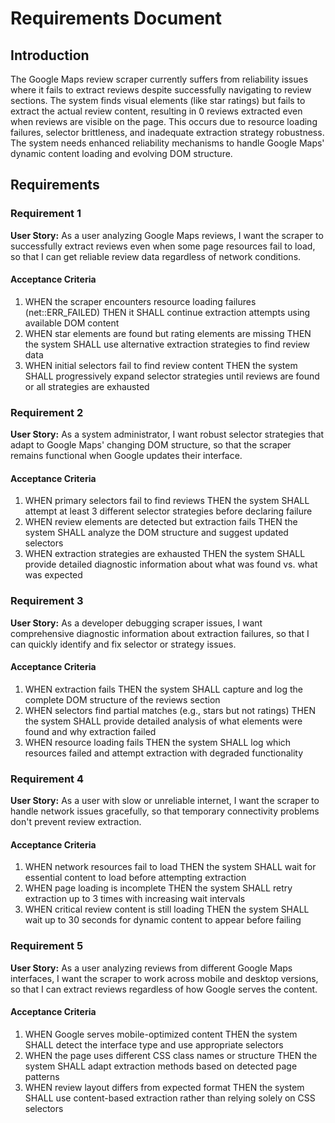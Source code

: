 # Requirements Document

## Introduction

The Google Maps review scraper currently suffers from reliability issues where it fails to extract reviews despite successfully navigating to review sections. The system finds visual elements (like star ratings) but fails to extract the actual review content, resulting in 0 reviews extracted even when reviews are visible on the page. This occurs due to resource loading failures, selector brittleness, and inadequate extraction strategy robustness. The system needs enhanced reliability mechanisms to handle Google Maps' dynamic content loading and evolving DOM structure.

## Requirements

### Requirement 1

**User Story:** As a user analyzing Google Maps reviews, I want the scraper to successfully extract reviews even when some page resources fail to load, so that I can get reliable review data regardless of network conditions.

#### Acceptance Criteria

1. WHEN the scraper encounters resource loading failures (net::ERR_FAILED) THEN it SHALL continue extraction attempts using available DOM content
2. WHEN star elements are found but rating elements are missing THEN the system SHALL use alternative extraction strategies to find review data
3. WHEN initial selectors fail to find review content THEN the system SHALL progressively expand selector strategies until reviews are found or all strategies are exhausted

### Requirement 2

**User Story:** As a system administrator, I want robust selector strategies that adapt to Google Maps' changing DOM structure, so that the scraper remains functional when Google updates their interface.

#### Acceptance Criteria

1. WHEN primary selectors fail to find reviews THEN the system SHALL attempt at least 3 different selector strategies before declaring failure
2. WHEN review elements are detected but extraction fails THEN the system SHALL analyze the DOM structure and suggest updated selectors
3. WHEN extraction strategies are exhausted THEN the system SHALL provide detailed diagnostic information about what was found vs. what was expected

### Requirement 3

**User Story:** As a developer debugging scraper issues, I want comprehensive diagnostic information about extraction failures, so that I can quickly identify and fix selector or strategy issues.

#### Acceptance Criteria

1. WHEN extraction fails THEN the system SHALL capture and log the complete DOM structure of the reviews section
2. WHEN selectors find partial matches (e.g., stars but not ratings) THEN the system SHALL provide detailed analysis of what elements were found and why extraction failed
3. WHEN resource loading fails THEN the system SHALL log which resources failed and attempt extraction with degraded functionality

### Requirement 4

**User Story:** As a user with slow or unreliable internet, I want the scraper to handle network issues gracefully, so that temporary connectivity problems don't prevent review extraction.

#### Acceptance Criteria

1. WHEN network resources fail to load THEN the system SHALL wait for essential content to load before attempting extraction
2. WHEN page loading is incomplete THEN the system SHALL retry extraction up to 3 times with increasing wait intervals
3. WHEN critical review content is still loading THEN the system SHALL wait up to 30 seconds for dynamic content to appear before failing

### Requirement 5

**User Story:** As a user analyzing reviews from different Google Maps interfaces, I want the scraper to work across mobile and desktop versions, so that I can extract reviews regardless of how Google serves the content.

#### Acceptance Criteria

1. WHEN Google serves mobile-optimized content THEN the system SHALL detect the interface type and use appropriate selectors
2. WHEN the page uses different CSS class names or structure THEN the system SHALL adapt extraction methods based on detected page patterns
3. WHEN review layout differs from expected format THEN the system SHALL use content-based extraction rather than relying solely on CSS selectors